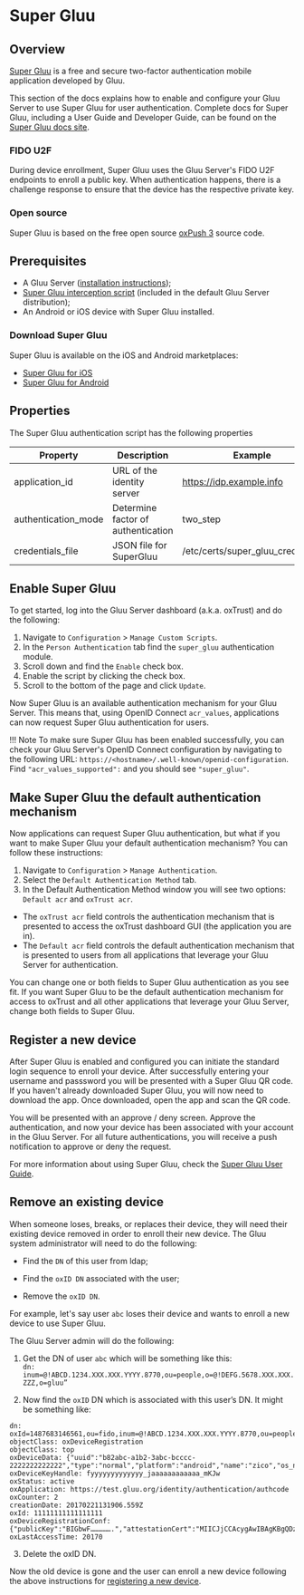 # Super Gluu
## Overview
[Super Gluu](https://super.gluu.org) is a free and secure two-factor authentication mobile application developed by Gluu. 

This section of the docs explains how to enable and configure your Gluu Server to use Super Gluu for user authentication. Complete docs for Super Gluu, including a User Guide and Developer Guide, can be found on the [Super Gluu docs site](https://gluu.org/docs/supergluu). 

### FIDO U2F
During device enrollment, Super Gluu uses the Gluu Server's FIDO U2F endpoints to enroll a public key. When authentication happens, there is a challenge response to ensure that the device has the respective private key.

### Open source 
Super Gluu is based on the free open source [oxPush 3](https://github.com/GluuFederation/oxPush3) source code. 

## Prerequisites 
- A Gluu Server ([installation instructions](../installation-guide/index.md));
- [Super Gluu interception script](https://github.com/GluuFederation/oxAuth/blob/master/Server/integrations/super_gluu/SuperGluuExternalAuthenticator.py) (included in the default Gluu Server distribution);
- An Android or iOS device with Super Gluu installed.

### Download Super Gluu
Super Gluu is available on the iOS and Android marketplaces:

- [Super Gluu for iOS](https://itunes.apple.com/us/app/super-gluu/id1093479646?mt=8)     
- [Super Gluu for Android](https://play.google.com/store/apps/details?id=gluu.super.gluu&hl=en)       

## Properties
The Super Gluu authentication script has the following properties

|	Property	|	Description		|	Example	|
|-----------------------|-------------------------------|---------------|
|application_id		|URL of the identity server	|https://idp.example.info|
|authentication_mode	|Determine factor of authentication|two_step|
|credentials_file	|JSON file for SuperGluu 		|/etc/certs/super_gluu_creds.json| 

## Enable Super Gluu

To get started, log into the Gluu Server dashboard (a.k.a. oxTrust) and do the following: 

1. Navigate to `Configuration` > `Manage Custom Scripts`.
2. In the `Person Authentication` tab find the `super_gluu` authentication module.  
3. Scroll down and find the `Enable` check box. 
4. Enable the script by clicking the check box.
5. Scroll to the bottom of the page and click `Update`. 

Now Super Gluu is an available authentication mechanism for your Gluu Server. This means that, using OpenID Connect `acr_values`, applications can now request Super Gluu authentication for users. 

!!! Note 
    To make sure Super Gluu has been enabled successfully, you can check your Gluu Server's OpenID Connect configuration by navigating to the following URL: `https://<hostname>/.well-known/openid-configuration`. Find `"acr_values_supported":` and you should see `"super_gluu"`. 

## Make Super Gluu the default authentication mechanism

Now applications can request Super Gluu authentication, but what if you want to make Super Gluu your default authentication mechanism? You can follow these instructions: 

1. Navigate to `Configuration` > `Manage Authentication`. 
2. Select the `Default Authentication Method` tab. 
3. In the Default Authentication Method window you will see two options: `Default acr` and `oxTrust acr`. 

- The `oxTrust acr` field controls the authentication mechanism that is presented to access the oxTrust dashboard GUI (the application you are in).    
- The `Default acr` field controls the default authentication mechanism that is presented to users from all applications that leverage your Gluu Server for authentication.    

You can change one or both fields to Super Gluu authentication as you see fit. If you want Super Gluu to be the default authentication mechanism for access to oxTrust and all other applications that leverage your Gluu Server, change both fields to Super Gluu.  
 
## Register a new device

After Super Gluu is enabled and configured you can initiate the standard login sequence to enroll your device. After successfully entering your username and passsword you will be presented with a Super Gluu QR code. If you haven't already downloaded Super Gluu, you will now need to download the app. Once downloaded, open the app and scan the QR code.

You will be presented with an approve / deny screen. Approve the authentication, and now your device has been associated with your account in the Gluu Server. For all future authentications, you will receive a push notification to approve or deny the request. 

For more information about using Super Gluu, check the [Super Gluu User Guide](https://gluu.org/docs/supergluu/user-guide/).

## Remove an existing device 

When someone loses, breaks, or replaces their device, they will need their existing device removed in order to enroll their new device. The Gluu system administrator will need to do the following: 
    
  - Find the `DN` of this user from ldap; 
    
  - Find the `oxID DN` associated with the user;
    
  - Remove the `oxID DN`. 

For example, let's say user `abc` loses their device and wants to enroll a new device to use Super Gluu. 

The Gluu Server admin will do the following: 

1. Get the DN of user `abc` which will be something like this:      
`dn: inum=@!ABCD.1234.XXX.XXX.YYYY.8770,ou=people,o=@!DEFG.5678.XXX.XXX.ZZZ,o=gluu”`     
 
2. Now find the `oxID` DN which is associated with this user’s DN. It might be something like:      

```
dn: oxId=1487683146561,ou=fido,inum=@!ABCD.1234.XXX.XXX.YYYY.8770,ou=people,o=@!DEFG.5678.XXX.XXX.ZZZ,o=gluu
objectClass: oxDeviceRegistration
objectClass: top
oxDeviceData: {"uuid":"b82abc-a1b2-3abc-bcccc-2222222222222","type":"normal","platform":"android","name":"zico","os_name":"kitkat","os_version":"4.4.4","push_token":"dddddddddd:aaaaaa_58_cccccc_4t_bbbbbbbbbbbbb_aaaaaaaaaaaaaa_ggggggggg"}
oxDeviceKeyHandle: fyyyyyyyyyyyyy_jaaaaaaaaaaaa_mKJw
oxStatus: active
oxApplication: https://test.gluu.org/identity/authentication/authcode
oxCounter: 2
creationDate: 20170221131906.559Z
oxId: 11111111111111111
oxDeviceRegistrationConf: {"publicKey":"BIGbwF…………….","attestationCert":"MIICJjCCAcygAwIBAgKBgQDzLA-......L5ztE"}
oxLastAccessTime: 20170
```    
   
3. Delete the oxID DN. 

Now the old device is gone and the user can enroll a new device following the above instructions for [registering a new device](#register-a-new-device). 
 

